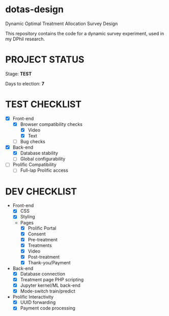 # dotas-design
Dynamic Optimal Treatment Allocation Survey Design

This repository contains the code for a dynamic survey experiment, used in my DPhil research.

# PROJECT STATUS

Stage: **TEST**

Days to election: **7**

# TEST CHECKLIST

- [x] Front-end
    - [x] Browser compatibility checks
        - [x] Video
        - [x] Text
    - [ ] Bug checks
- [x] Back-end
    - [x] Database stability
    - [ ] Global configurability
- [ ] Prolific Compatibility
    - [ ] Full-lap Prolific access

# DEV CHECKLIST

- Front-end
    - [x] CSS
    - [x] Styling
    - Pages
        - [x] Prolific Portal
        - [x] Consent
        - [x] Pre-treatment
        - [x] Treatments
        - [x] Video
        - [x] Post-treatment
        - [x] Thank-you/Payment
- Back-end
    - [x] Database connection
    - [x] Treatment page PHP scripting
    - [x] Jupyter kernel/ML back-end
    - [x] Mode-switch train/predict
- Prolific Interactivity
    - [x] UUID forwarding
    - [x] Payment code processing
